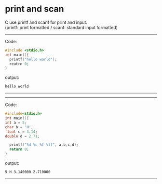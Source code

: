 # print and scan  

C use printf and scanf for print and input.  
(printf: print formatted / scanf: standard input formatted)

---
Code:
```C
#include <stdio.h>
int main(){
  printf("hello world");
  reutrn 0;
}
```

output:
```txt
hello world
```
---

---
Code:
```C
#include<stdio.h>
int main(){
int a = 5;
char b = 'H';
float c = 3.14;
double d = 2.71;

  printf("%d %s %f %lf", a,b,c,d);
  return 0;
}
```
output:
```txt
5 H 3.140000 2.710000
```
---
